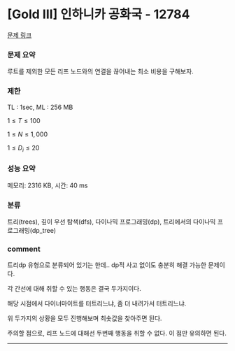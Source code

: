 # [Gold III] 인하니카 공화국 - 12784

[문제 링크](https://www.acmicpc.net/problem/12784)

### 문제 요약

<p> 루트를 제외한 모든 리프 노드와의 연결을 끊어내는 최소 비용을 구해보자. </p>

### 제한

TL : 1sec, ML : 256 MB

$1 ≤ T ≤ 100$

$1 ≤ N ≤ 1,000$

$1 ≤ D_i ≤ 20$

### 성능 요약

메모리: 2316 KB, 시간: 40 ms

### 분류

트리(trees), 깊이 우선 탐색(dfs), 다이나믹 프로그래밍(dp), 트리에서의 다이나믹 프로그래밍(dp_tree)

### comment

트리dp 유형으로 분류되어 있기는 한데.. dp적 사고 없이도 충분히 해결 가능한 문제이다.

각 간선에 대해 취할 수 있는 행동은 결국 두가지이다.

해당 시점에서 다이너마이트를 터트리느냐, 좀 더 내려가서 터트리느냐.

위 두가지의 상황을 모두 진행해보며 최솟값을 찾아주면 된다.

주의할 점으로, 리프 노드에 대해선 두번째 행동을 취할 수 없다. 이 점만 유의하면 된다.


-----------------------------------------------------------------------------------------------------------------------------------------------------------------------
